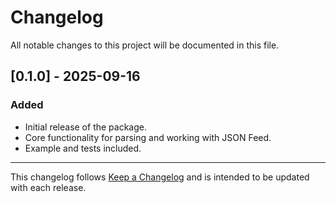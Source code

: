 # Changelog

All notable changes to this project will be documented in this file.

## [0.1.0] - 2025-09-16
### Added
- Initial release of the package.
- Core functionality for parsing and working with JSON Feed.
- Example and tests included.

---

This changelog follows [Keep a Changelog](https://keepachangelog.com/en/1.0.0/) and is intended to be updated with each release.